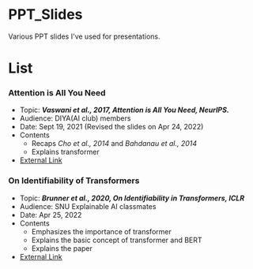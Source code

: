 # PPT_Slides
Various PPT slides I've used for presentations.

# List
### Attention is All You Need 
- Topic: ***Vaswani et al., 2017, Attention is All You Need, NeurIPS.***  
- Audience: DIYA(AI club) members  
- Date: Sept 19, 2021 (Revised the slides on Apr 24, 2022)
- Contents
    - Recaps *Cho et al., 2014* and *Bahdanau et al., 2014*  
    - Explains transformer
 - [External Link](https://mysnu-my.sharepoint.com/:b:/g/personal/leeyejoon_seoul_ac_kr/EUzNweDtK2tFilL-JuwZOf4Buho9nzkN9OWuICLAY3N0pw?e=PAQwNm)

### On Identifiability of Transformers
- Topic: ***Brunner et al., 2020, On Identifiability in Transformers, ICLR***  
- Audience: SNU Explainable AI classmates
- Date: Apr 25, 2022
- Contents
    - Emphasizes the importance of transformer
    - Explains the basic concept of transformer and BERT
    - Explains the paper
- [External Link](https://mysnu-my.sharepoint.com/:b:/g/personal/leeyejoon_seoul_ac_kr/ERtprr0dmeZErbjXW-9W7yYB2bM8NEELj38_97Z2MUhm7w?e=96793P)
